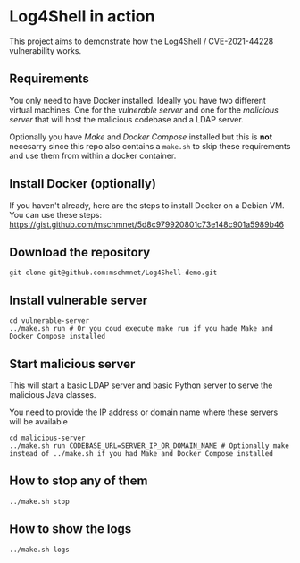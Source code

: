 # Log4Shell in action

This project aims to demonstrate how the Log4Shell / CVE-2021-44228 vulnerability works.

## Requirements

You only need to have Docker installed. Ideally you have two different virtual machines. One for the _vulnerable server_ and one for the _malicious server_ that will host the malicious codebase and a LDAP server.

Optionally you have _Make_ and _Docker Compose_ installed but this is **not** necesarry since this repo also contains a `make.sh` to skip these requirements and use them from within a docker container.

## Install Docker (optionally)

If you haven't already, here are the steps to install Docker on a Debian VM. You can use these steps: https://gist.github.com/mschmnet/5d8c979920801c73e148c901a5989b46

## Download the repository

```
git clone git@github.com:mschmnet/Log4Shell-demo.git 
```

## Install vulnerable server

```
cd vulnerable-server
../make.sh run # Or you coud execute make run if you hade Make and Docker Compose installed
```

## Start malicious server

This will start a basic LDAP server and basic Python server to serve the malicious Java classes.

You need to provide the IP address or domain name where these servers will be available

```
cd malicious-server
../make.sh run CODEBASE_URL=SERVER_IP_OR_DOMAIN_NAME # Optionally make instead of ../make.sh if you had Make and Docker Compose installed
``` 

## How to stop any of them

```
../make.sh stop
```

## How to show the logs 

```
../make.sh logs 
```
